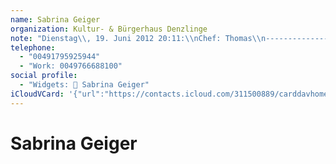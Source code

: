 ```yaml
---
name: Sabrina Geiger
organization: Kultur- & Bürgerhaus Denzlinge
note: "Dienstag\\, 19. Juni 2012 20:11:\\nChef: Thomas\\n------------------------------------------------------------------\\nChef: Thomas"
telephone:
  - "00491795925944"
  - "Work: 0049766688100"
social profile:
  - "Widgets: 🔄 Sabrina Geiger"
iCloudVCard: '{"url":"https://contacts.icloud.com/311500889/carddavhome/card/OTVjMGVjMDMtY2I1ZS00YWIxLWI4NjYtN2ZhODUxZjJlNmNi.vcf","etag":"\"kmfhdske\"","data":"BEGIN:VCARD\r\nVERSION:3.0\r\nFN:\r\nN:Geiger;Sabrina;;;\r\nUID:95c0ec03-cb5e-4ab1-b866-7fa851f2e6cb\r\nPRODID:ez-vcard 0.9.13-fc\r\nREV:2025-04-03T22:11:07Z\r\nORG:Kultur- & Bürgerhaus Denzlinge;\r\nNOTE:Dienstag\\, 19. Juni 2012 20:11:\\nChef: Thomas\\n-----------------------\r\n -------------------------------------------\\nChef: Thomas\r\nTEL;TYPE=CELL:00491795925944\r\nTEL;TYPE=WORK:0049766688100\r\nX-SOCIALPROFILE;CHARSET=UTF-8;TYPE=widgets:🔄 Sabrina Geiger\r\nEND:VCARD"}'
---
```

# Sabrina Geiger